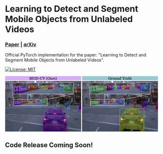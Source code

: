 # Learning to Detect and Segment Mobile Objects from Unlabeled Videos
### [Paper](https://arxiv.org/pdf/2405.14841.pdf) | [arXiv](https://arxiv.org/abs/2405.14841)

Official PyTorch implementation for the paper: "Learning to Detect and Segment Mobile Objects from Unlabeled Videos".

<a href="#license"><img alt="License: MIT" src="https://img.shields.io/badge/license-MIT-blue.svg"/></a>  

![](assets/teaser.jpg)

## Code Release Coming Soon!
